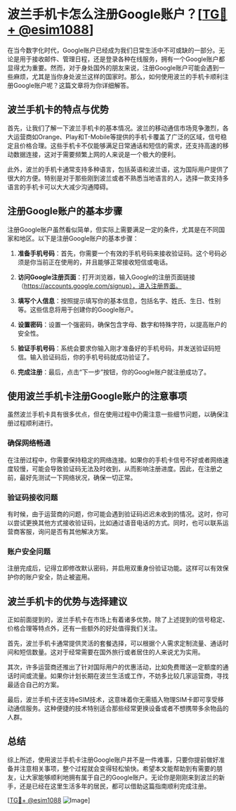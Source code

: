 # 波兰手机卡怎么注册Google账户？[[TG💪+ @esim1088](https://t.me/s/esim1088)]

在当今数字化时代，Google账户已经成为我们日常生活中不可或缺的一部分。无论是用于接收邮件、管理日程，还是登录各种在线服务，拥有一个Google账户都显得尤为重要。然而，对于身处国外的朋友来说，注册Google账户可能会遇到一些麻烦，尤其是当你身处波兰这样的国家时。那么，如何使用波兰的手机卡顺利注册Google账户呢？这篇文章将为你详细解答。

## 波兰手机卡的特点与优势

首先，让我们了解一下波兰手机卡的基本情况。波兰的移动通信市场竞争激烈，各大运营商如Orange、Play和T-Mobile等提供的手机卡覆盖了广泛的区域，信号稳定且价格合理。这些手机卡不仅能够满足日常通话和短信的需求，还支持高速的移动数据连接，这对于需要频繁上网的人来说是一个极大的便利。

此外，波兰的手机卡通常支持多种语言，包括英语和波兰语，这为国际用户提供了很大的方便。特别是对于那些刚到波兰或者不熟悉当地语言的人，选择一款支持多语言的手机卡可以大大减少沟通障碍。

## 注册Google账户的基本步骤

注册Google账户虽然看似简单，但实际上需要满足一定的条件，尤其是在不同国家和地区。以下是注册Google账户的基本步骤：

1. **准备手机号码**：首先，你需要一个有效的手机号码来接收验证码。这个号码必须是你当前正在使用的，并且能够正常接收短信或电话。

2. **访问Google注册页面**：打开浏览器，输入Google的注册页面链接（https://accounts.google.com/signup），进入注册界面。

3. **填写个人信息**：按照提示填写你的基本信息，包括名字、姓氏、生日、性别等。这些信息将用于创建你的Google账户。

4. **设置密码**：设置一个强密码，确保包含字母、数字和特殊字符，以提高账户的安全性。

5. **验证手机号码**：系统会要求你输入刚才准备好的手机号码，并发送验证码短信。输入验证码后，你的手机号码就成功验证了。

6. **完成注册**：最后，点击“下一步”按钮，你的Google账户就注册成功了。

## 使用波兰手机卡注册Google账户的注意事项

虽然波兰手机卡具有很多优点，但在使用过程中仍需注意一些细节问题，以确保注册过程顺利进行。

### 确保网络畅通

在注册过程中，你需要保持稳定的网络连接。如果你的手机卡信号不好或者网络速度较慢，可能会导致验证码无法及时收到，从而影响注册进度。因此，在注册之前，最好先测试一下网络状况，确保一切正常。

### 验证码接收问题

有时候，由于运营商的问题，你可能会遇到验证码迟迟未收到的情况。这时，你可以尝试更换其他方式接收验证码，比如通过语音电话的方式。同时，也可以联系运营商客服，询问是否有其他解决方案。

### 账户安全问题

注册完成后，记得立即修改默认密码，并启用双重身份验证功能。这样可以有效保护你的账户安全，防止被盗用。

## 波兰手机卡的优势与选择建议

正如前面提到的，波兰手机卡在市场上有着诸多优势。除了上述提到的信号稳定、价格合理等特点外，还有一些额外的好处值得我们关注。

首先，波兰手机卡通常提供灵活的套餐选择，可以根据个人需求定制流量、通话时间和短信数量。这对于经常需要在国外旅行或者居住的人来说尤为实用。

其次，许多运营商还推出了针对国际用户的优惠活动，比如免费赠送一定额度的通话时间或流量。如果你计划长期在波兰生活或工作，不妨多比较几家运营商，寻找最适合自己的方案。

最后，波兰手机卡还支持eSIM技术，这意味着你无需插入物理SIM卡即可享受移动通信服务。这种便捷的技术特别适合那些经常更换设备或者不想携带多余物品的人群。

## 总结

综上所述，使用波兰手机卡注册Google账户并不是一件难事，只要你提前做好准备并注意相关事项，整个过程就会变得轻松愉快。希望本文能帮助到有需要的朋友，让大家能够顺利地拥有属于自己的Google账户。无论你是刚刚来到波兰的新手，还是已经在这里生活多年的居民，都可以借助这篇指南顺利完成注册。

[[TG💪+ @esim1088](https://t.me/s/esim1088) ![Image](https://i.postimg.cc/4NQfJmqS/Snipaste-2025-05-13-00-14-12.png)]